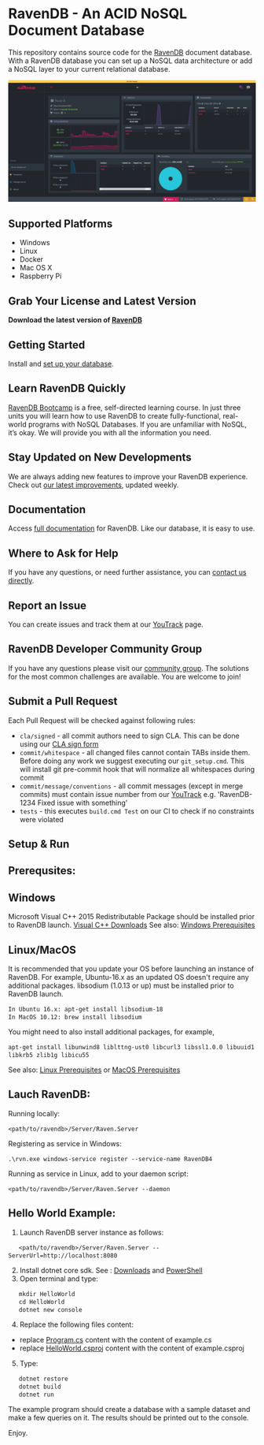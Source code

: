 ﻿# RavenDB - An ACID NoSQL Document Database

This repository contains source code for the [RavenDB](https://ravendb.net/) document database. With a RavenDB database you can set up a NoSQL data architecture or add a NoSQL layer to your current relational database. 

![RavenDb Studio](docs/readmeScreenshot.png)

Supported Platforms
--------------

- Windows
- Linux
- Docker
- Mac OS X
- Raspberry Pi

Grab Your License and Latest Version
------------------------
**Download the latest version of [RavenDB](https://ravendb.net/downloads#server/dev)**

Getting Started
--------------
Install and [set up your database](https://ravendb.net/docs/article-page/latest/csharp/start/getting-started).

Learn RavenDB Quickly 
------------
[RavenDB Bootcamp](https://ravendb.net/learn) is a free, self-directed learning course. In just three units you will learn how to use RavenDB to create fully-functional, real-world programs with NoSQL Databases. If you are unfamiliar with NoSQL, it’s okay. We will provide you with all the information you need.

Stay Updated on New Developments
------------------
We are always adding new features to improve your RavenDB experience. Check out [our latest improvements](https://ravendb.net/docs/article-page/latest/csharp/start/whats-new), updated weekly. 

Documentation
------------
Access [full documentation](https://ravendb.net/docs/article-page/latest/csharp) for RavenDB. Like our database, it is easy to use. 

Where to Ask for Help
---------------------
If you have any questions, or need further assistance, you can [contact us directly](https://ravendb.net/contact).

Report an Issue
---------------
You can create issues and track them at our [YouTrack](http://issues.hibernatingrhinos.com/) page.

RavenDB Developer Community Group
---------------------------------
If you have any questions please visit our [community group](http://groups.google.com/group/ravendb/). The solutions for the most common challenges are available. You are welcome to join!

Submit a Pull Request
----------------------
Each Pull Request will be checked against following rules:

- `cla/signed` - all commit authors need to sign CLA. This can be done using our [CLA sign form](http://ravendb.net/contributors/cla/sign)
- `commit/whitespace` - all changed files cannot contain TABs inside them. Before doing any work we suggest executing our `git_setup.cmd`. This will install git pre-commit hook that will normalize all whitespaces during commit
- `commit/message/conventions` - all commit messages (except in merge commits) must contain issue number from our [YouTrack](http://issues.hibernatingrhinos.com) e.g. 'RavenDB-1234 Fixed issue with something'
- `tests` - this executes `build.cmd Test` on our CI to check if no constraints were violated


## Setup & Run

Prerequsites:
------------

Windows
-------
Microsoft Visual C++ 2015 Redistributable Package should be installed prior to RavenDB launch.
[Visual C++ Downloads](https://support.microsoft.com/en-us/help/2977003/the-latest-supported-visual-c-downloads)
See also: [Windows Prerequisites](https://docs.microsoft.com/en-us/dotnet/core/windows-prerequisites)


Linux/MacOS
-----------
It is recommended that you update your OS before launching an instance of RavenDB.
For example, Ubuntu-16.x as an updated OS doesn't require any additional packages.
libsodium (1.0.13 or up) must be installed prior to RavenDB launch. 
```
In Ubuntu 16.x: apt-get install libsodium-18 
In MacOS 10.12: brew install libsodium
```
You might need to also install additional packages, for example, 
```
apt-get install libunwind8 liblttng-ust0 libcurl3 libssl1.0.0 libuuid1 libkrb5 zlib1g libicu55
```

See also: [Linux Prerequisites](https://docs.microsoft.com/en-us/dotnet/core/linux-prerequisites) or 
[MacOS Prerequisites](https://docs.microsoft.com/en-us/dotnet/core/macos-prerequisites)

Lauch RavenDB:
-------------
Running locally:
```
<path/to/ravendb>/Server/Raven.Server
```

Registering as service in Windows:
```
.\rvn.exe windows-service register --service-name RavenDB4
```

Running as service in Linux, add to your daemon script:
```
<path/to/ravendb>/Server/Raven.Server --daemon
```


Hello World Example:
--------------------
1. Launch RavenDB server instance as follows:
```
   <path/to/ravendb>/Server/Raven.Server --ServerUrl=http://localhost:8080
```
2. Install dotnet core sdk. See : [Downloads](https://www.microsoft.com/net/download) and [PowerShell](https://github.com/PowerShell/PowerShell/releases)
3. Open terminal and type:

```
   mkdir HelloWorld
   cd HelloWorld
   dotnet new console 
```

4. Replace the following files content:
 - replace [Program.cs](https://github.com/ravendb/ravendb/blob/v4.0/Program.cs) content with the content of example.cs 
 - replace [HelloWorld.csproj](https://github.com/ravendb/ravendb/blob/v4.0/HelloWorld.csproj) content with the content of example.csproj 

5. Type:
```
   dotnet restore
   dotnet build
   dotnet run
```
The example program should create a database with a sample dataset and make a few queries on it. The results should be printed out to the console.

Enjoy.
